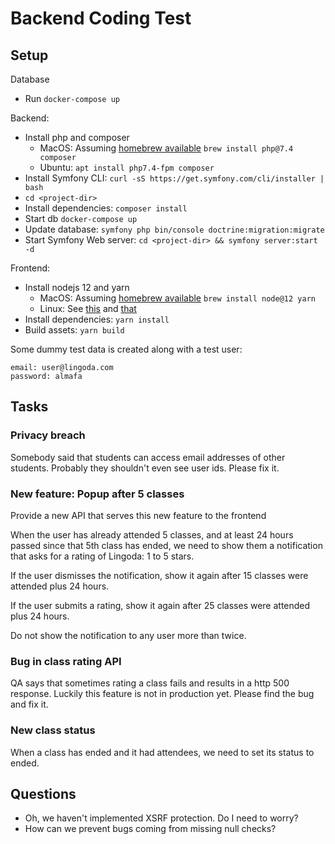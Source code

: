 # Backend Coding Test

## Setup

Database
* Run `docker-compose up`

Backend:
* Install php and composer
    * MacOS: Assuming [homebrew available](https://brew.sh/) `brew install php@7.4 composer`
    * Ubuntu: `apt install php7.4-fpm composer`
* Install Symfony CLI: `curl -sS https://get.symfony.com/cli/installer | bash`
* `cd <project-dir>`
* Install dependencies: `composer install`
* Start db `docker-compose up`
* Update database: `symfony php bin/console doctrine:migration:migrate`
* Start Symfony Web server: `cd <project-dir> && symfony server:start -d`

Frontend:
* Install nodejs 12 and yarn
    * MacOS: Assuming [homebrew available](https://brew.sh/) `brew install node@12 yarn`
    * Linux: See [this](https://nodejs.org/en/download/package-manager/) and [that](https://classic.yarnpkg.com/en/docs/install)
* Install dependencies: `yarn install`
* Build assets: `yarn build`

Some dummy test data is created along with a test user:
```
email: user@lingoda.com
password: almafa
```
## Tasks

### Privacy breach

Somebody said that students can access email addresses of other students. 
Probably they shouldn't even see user ids.
Please fix it.


### New feature: Popup after 5 classes

Provide a new API that serves this new feature to the frontend

When the user has already attended 5 classes, and at least 24 hours passed since that 5th class has ended, 
we need to show them a notification that asks for a rating of Lingoda: 1 to 5 stars.

If the user dismisses the notification, show it again after 15 classes were attended plus 24 hours.

If the user submits a rating, show it again after 25 classes were attended plus 24 hours.

Do not show the notification to any user more than twice.


### Bug in class rating API

QA says that sometimes rating a class fails and results in a http 500 response.
Luckily this feature is not in production yet. Please find the bug and fix it.


### New class status

When a class has ended and it had attendees, we need to set its status to ended.


## Questions

* Oh, we haven't implemented XSRF protection. Do I need to worry?
* How can we prevent bugs coming from missing null checks?
